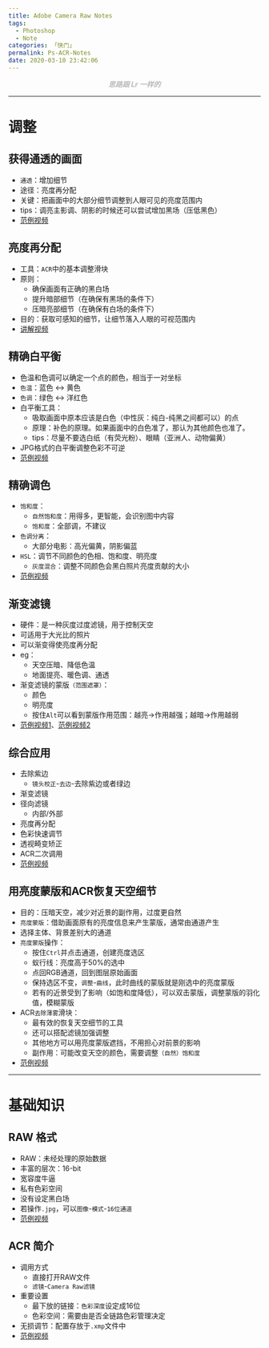 ```yaml
---
title: Adobe Camera Raw Notes
tags:
  - Photoshop
  - Note
categories: 「快门」
permalink: Ps-ACR-Notes
date: 2020-03-10 23:42:06
---
```


<center> <font color="#bababa">

***思路跟 Lr 一样的***

</font></center>
<!--more-->

---

# 调整

## 获得通透的画面

- `通透`：增加细节
- 途径：亮度再分配
- 关键：把画面中的大部分细节调整到人眼可见的亮度范围内
- tips：调亮主影调、阴影的时候还可以尝试增加黑场（压低黑色）
- [范例视频](https://www.youtube.com/watch?v=sYj8cMlecJE&list=PLhnwj_CftHvhCdkgMKU8qAL4GlXaXmZ1o&index=3)

## 亮度再分配

- 工具：`ACR`中的基本调整滑块
- 原则：
  - 确保画面有正确的黑白场
  - 提升暗部细节（在确保有黑场的条件下）
  - 压暗亮部细节（在确保有白场的条件下）
- 目的：获取可感知的细节，让细节落入人眼的可视范围内
-  [讲解视频](https://www.youtube.com/watch?v=bcy9MFub09o)

## 精确白平衡

- 色温和色调可以确定一个点的颜色，相当于一对坐标
- `色温`：蓝色 ↔ 黄色
- `色调`：绿色 ↔ 洋红色
- 白平衡工具：
    + 吸取画面中原本应该是白色（中性灰：纯白-纯黑之间都可以）的点
    + 原理：补色的原理。如果画面中的白色准了，那认为其他颜色也准了。
    + tips：尽量不要选白纸（有荧光粉）、眼睛（亚洲人、动物偏黄）
- JPG格式的白平衡调整色彩不可逆
- [范例视频](https://www.youtube.com/watch?v=5oEbQ6m2O5w&list=PLhnwj_CftHvhCdkgMKU8qAL4GlXaXmZ1o&index=4)

## 精确调色

- `饱和度`：
    + `自然饱和度`：用得多，更智能，会识别图中内容
    + `饱和度`：全部调，不建议
- `色调分离`：
    + 大部分电影：高光偏黄，阴影偏蓝 
- `HSL`：调节不同颜色的色相、饱和度、明亮度
    + `灰度混合`：调整不同颜色会黑白照片亮度贡献的大小
- [范例视频](https://www.youtube.com/watch?v=2fde25zgXb8&list=PLhnwj_CftHvhCdkgMKU8qAL4GlXaXmZ1o&index=5)

## 渐变滤镜

- 硬件：是一种灰度过度滤镜，用于控制天空
- 可适用于大光比的照片
- 可以渐变得使亮度再分配
- eg：
    + 天空压暗、降低色温
    + 地面提亮、暖色调、通透
- 渐变滤镜的蒙版`（范围遮罩）`：
    + 颜色
    + 明亮度
    + 按住`Alt`可以看到蒙版作用范围：越亮→作用越强；越暗→作用越弱
- [范例视频1](https://www.youtube.com/watch?v=l365G5c65kE&list=PLhnwj_CftHvhCdkgMKU8qAL4GlXaXmZ1o&index=6)、[范例视频2](https://www.youtube.com/watch?v=OdlCFo5bNBU&list=PLhnwj_CftHvhCdkgMKU8qAL4GlXaXmZ1o&index=9)

## 综合应用

- 去除紫边
    + `镜头校正`-`去边`-去除紫边或者绿边
- 渐变滤镜
- 径向滤镜
    + 内部/外部
- 亮度再分配
- 色彩快速调节
- 透视畸变矫正
- ACR二次调用
- [范例视频](https://www.youtube.com/watch?v=_b6KALfwJyE&list=PLhnwj_CftHvhCdkgMKU8qAL4GlXaXmZ1o&index=7)

## 用亮度蒙版和ACR恢复天空细节

- 目的：压暗天空，减少对近景的副作用，过度更自然
- `亮度蒙版`：借助画面原有的亮度信息来产生蒙版，通常由通道产生
- 选择主体、背景差别大的通道
- `亮度蒙版`操作：
    + 按住`Ctrl`并点击通道，创建亮度选区
    + 蚁行线：亮度高于50%的选中
    + 点回RGB通道，回到图层原始画面
    + 保持选区不变，`调整`-`曲线`，此时曲线的蒙版就是刚选中的亮度蒙版
    + 若有的近景受到了影响（如饱和度降低），可以双击蒙版，调整蒙版的羽化值，模糊蒙版
- ACR`去除薄雾`滑块：
    + 最有效的恢复天空细节的工具
    + 还可以搭配滤镜加强调整
    + 其他地方可以用亮度蒙版遮挡，不用担心对前景的影响
    + 副作用：可能改变天空的颜色，需要调整`（自然）饱和度`
- [范例视频](https://www.youtube.com/watch?v=7N7A0H7y4es&list=PLhnwj_CftHvhCdkgMKU8qAL4GlXaXmZ1o&index=10)

---

# 基础知识

## RAW 格式

- RAW：未经处理的原始数据
- 丰富的层次：16-bit
- 宽容度牛逼
- 私有色彩空间
- 没有设定黑白场
- 若操作`.jpg`，可以`图像`-`模式`-`16位通道`
- [范例视频](https://www.youtube.com/watch?v=yZEp7wWqswA&list=PLhnwj_CftHvhCdkgMKU8qAL4GlXaXmZ1o&index=1)

## ACR 简介

- 调用方式
    + 直接打开RAW文件
    + `滤镜`-`Camera Raw滤镜`
- 重要设置
    + 最下放的链接：`色彩深度`设定成16位
    + 色彩空间：需要由是否全链路色彩管理决定
- 无损调节：配置存放于`.xmp`文件中
- [范例视频](https://www.youtube.com/watch?v=H5SBJcz2bVM&list=PLhnwj_CftHvhCdkgMKU8qAL4GlXaXmZ1o&index=2)